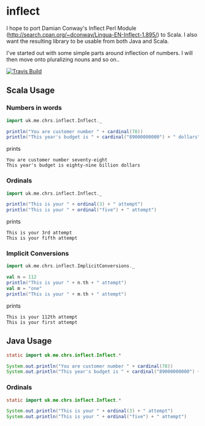# inflect

I hope to port Damian Conway's Inflect Perl Module (http://search.cpan.org/~dconway/Lingua-EN-Inflect-1.895/) to Scala.
I also want the resulting library to be usable from both Java and Scala.

I've started out with some simple parts around inflection of numbers. I will then move onto pluralizing nouns and so on..

[![Travis Build](https://api.travis-ci.org/nespera/inflect.png)](https://travis-ci.org/nespera/inflect)

## Scala Usage

### Numbers in words

```scala
import uk.me.chrs.inflect.Inflect._

println("You are customer number " + cardinal(78))
println("This year's budget is " + cardinal("89000000000") + " dollars")
```
prints

    You are customer number seventy-eight
    This year's budget is eighty-nine billion dollars


### Ordinals

```scala
import uk.me.chrs.inflect.Inflect._

println("This is your " + ordinal(3) + " attempt")
println("This is your " + ordinal("five") + " attempt")
```
prints

    This is your 3rd attempt
    This is your fifth attempt

### Implicit Conversions

```scala
import uk.me.chrs.inflect.ImplicitConversions._

val n = 112
println("This is your " + n.th + " attempt")
val m = "one"
println("This is your " + m.th + " attempt")
```

prints

    This is your 112th attempt
    This is your first attempt

## Java Usage

```java
static import uk.me.chrs.inflect.Inflect.*

System.out.println("You are customer number " + cardinal(78))
System.out.println("This year's budget is " + cardinal("89000000000") + " dollars")
```

### Ordinals

```java
static import uk.me.chrs.inflect.Inflect.*

System.out.println("This is your " + ordinal(3) + " attempt")
System.out.println("This is your " + ordinal("five") + " attempt")
```

